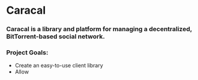 # Caracal
### Caracal is a library and platform for managing a decentralized, BitTorrent-based social network.

### Project Goals:
* Create an easy-to-use client library
* Allow 